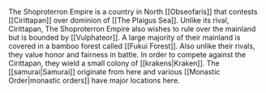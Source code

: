 The Shoproterron Empire is a country in North [[Obseofaris]] that contests [[Cirittapan]] over dominion of [[The Plaigus Sea]]. Unlike its rival, Cirittapan, The Shoproterron Empire also wishes to rule over the mainland but is bounded by [[Vulphateor]]. A large majority of their mainland is covered in a bamboo forest called [[Fukui Forest]]. Also unlike their rivals, they value honor and fairness in battle. In order to compete against the Cirittapan, they wield a small colony of [[krakens|Kraken]]. The [[samurai|Samurai]] originate from here and various [[Monastic Order|monastic orders]] have major locations here.